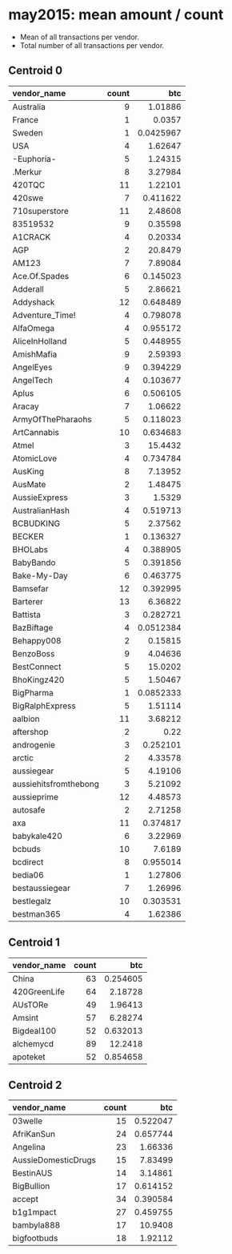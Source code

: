 # may2015: mean amount / count

* Mean of all transactions per vendor.
* Total number of all transactions per vendor.

## Centroid 0

| vendor_name           |   count |        btc |
|:----------------------|--------:|-----------:|
| Australia             |       9 |  1.01886   |
| France                |       1 |  0.0357    |
| Sweden                |       1 |  0.0425967 |
| USA                   |       4 |  1.62647   |
| -Euphoria-            |       5 |  1.24315   |
| .Merkur               |       8 |  3.27984   |
| 420TQC                |      11 |  1.22101   |
| 420swe                |       7 |  0.411622  |
| 710superstore         |      11 |  2.48608   |
| 83519532              |       9 |  0.35598   |
| A1CRACK               |       4 |  0.20334   |
| AGP                   |       2 | 20.8479    |
| AM123                 |       7 |  7.89084   |
| Ace.Of.Spades         |       6 |  0.145023  |
| Adderall              |       5 |  2.86621   |
| Addyshack             |      12 |  0.648489  |
| Adventure_Time!       |       4 |  0.798078  |
| AlfaOmega             |       4 |  0.955172  |
| AliceInHolland        |       5 |  0.448955  |
| AmishMafia            |       9 |  2.59393   |
| AngelEyes             |       9 |  0.394229  |
| AngelTech             |       4 |  0.103677  |
| Aplus                 |       6 |  0.506105  |
| Aracay                |       7 |  1.06622   |
| ArmyOfThePharaohs     |       5 |  0.118023  |
| ArtCannabis           |      10 |  0.634683  |
| Atmel                 |       3 | 15.4432    |
| AtomicLove            |       4 |  0.734784  |
| AusKing               |       8 |  7.13952   |
| AusMate               |       2 |  1.48475   |
| AussieExpress         |       3 |  1.5329    |
| AustralianHash        |       4 |  0.519713  |
| BCBUDKING             |       5 |  2.37562   |
| BECKER                |       1 |  0.136327  |
| BHOLabs               |       4 |  0.388905  |
| BabyBando             |       5 |  0.391856  |
| Bake-My-Day           |       6 |  0.463775  |
| Bamsefar              |      12 |  0.392995  |
| Barterer              |      13 |  6.36822   |
| Battista              |       3 |  0.282721  |
| BazBiftage            |       4 |  0.0512384 |
| Behappy008            |       2 |  0.15815   |
| BenzoBoss             |       9 |  4.04636   |
| BestConnect           |       5 | 15.0202    |
| BhoKingz420           |       5 |  1.50467   |
| BigPharma             |       1 |  0.0852333 |
| BigRalphExpress       |       5 |  1.51114   |
| aalbion               |      11 |  3.68212   |
| aftershop             |       2 |  0.22      |
| androgenie            |       3 |  0.252101  |
| arctic                |       2 |  4.33578   |
| aussiegear            |       5 |  4.19106   |
| aussiehitsfromthebong |       3 |  5.21092   |
| aussieprime           |      12 |  4.48573   |
| autosafe              |       2 |  2.71258   |
| axa                   |      11 |  0.374817  |
| babykale420           |       6 |  3.22969   |
| bcbuds                |      10 |  7.6189    |
| bcdirect              |       8 |  0.955014  |
| bedia06               |       1 |  1.27806   |
| bestaussiegear        |       7 |  1.26996   |
| bestlegalz            |      10 |  0.303531  |
| bestman365            |       4 |  1.62386   |

## Centroid 1

| vendor_name   |   count |       btc |
|:--------------|--------:|----------:|
| China         |      63 |  0.254605 |
| 420GreenLife  |      64 |  2.18728  |
| AUsTORe       |      49 |  1.96413  |
| Amsint        |      57 |  6.28274  |
| Bigdeal100    |      52 |  0.632013 |
| alchemycd     |      89 | 12.2418   |
| apoteket      |      52 |  0.854658 |

## Centroid 2

| vendor_name         |   count |       btc |
|:--------------------|--------:|----------:|
| 03welle             |      15 |  0.522047 |
| AfriKanSun          |      24 |  0.657744 |
| Angelina            |      23 |  1.66336  |
| AussieDomesticDrugs |      15 |  7.83499  |
| BestinAUS           |      14 |  3.14861  |
| BigBullion          |      17 |  0.614152 |
| accept              |      34 |  0.390584 |
| b1g1mpact           |      27 |  0.459755 |
| bambyla888          |      17 | 10.9408   |
| bigfootbuds         |      18 |  1.92112  |

